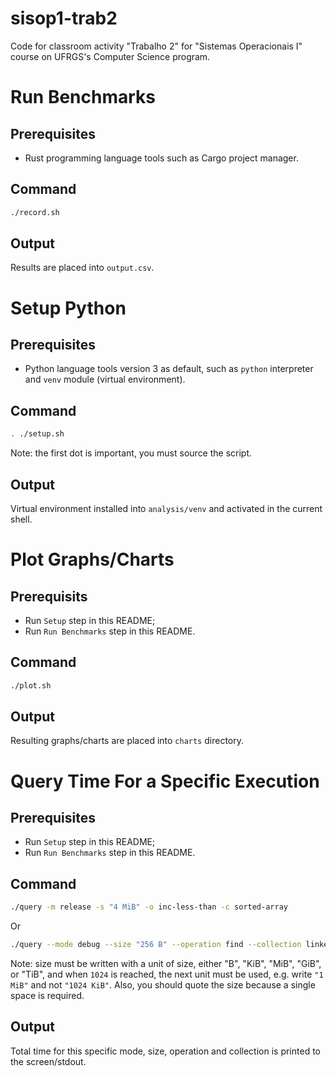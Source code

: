 # sisop1-trab2

Code for classroom activity "Trabalho 2" for "Sistemas Operacionais I" course
on UFRGS's Computer Science program.

# Run Benchmarks

## Prerequisites
- Rust programming language tools such as Cargo project manager.

## Command
```sh
./record.sh
```

## Output
Results are placed into `output.csv`.

# Setup Python

## Prerequisites
- Python language tools version 3 as default, such as `python` interpreter 
    and `venv` module (virtual environment).

## Command
```sh
. ./setup.sh
```
Note: the first dot is important, you must source the script.

## Output
Virtual environment installed into `analysis/venv` and activated in the current shell.

# Plot Graphs/Charts

## Prerequisits
- Run `Setup` step in this README;
- Run `Run Benchmarks` step in this README.

## Command
```sh
./plot.sh
```

## Output
Resulting graphs/charts are placed into `charts` directory.


# Query Time For a Specific Execution

## Prerequisites
- Run `Setup` step in this README;
- Run `Run Benchmarks` step in this README.

## Command
```sh
./query -m release -s "4 MiB" -o inc-less-than -c sorted-array
```
Or
```sh
./query --mode debug --size "256 B" --operation find --collection linked-list
```
Note: size must be written with a unit of size, either "B", "KiB", "MiB", "GiB", or "TiB",
and when `1024` is reached, the next unit must be used, e.g. write `"1 MiB"` and not `"1024 KiB"`.
Also, you should quote the size because a single space is required.

## Output
Total time for this specific mode, size, operation and collection is printed to the screen/stdout.

